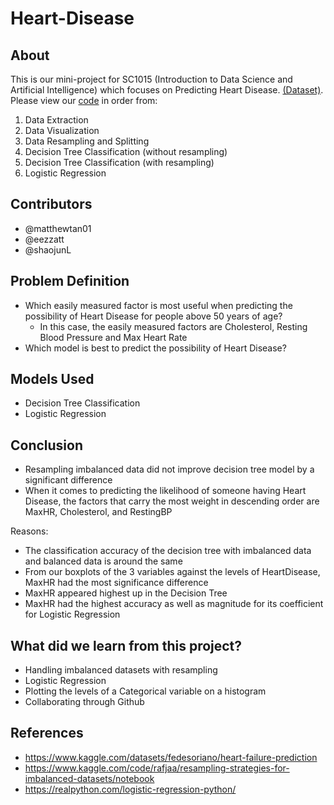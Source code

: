 # Heart-Disease
## About
This is our mini-project for SC1015 (Introduction to Data Science and Artificial Intelligence) which focuses on Predicting Heart Disease. [(Dataset)](heart.csv). 
Please view our [code](Project_0404.ipynb) in order from:
1. Data Extraction
2. Data Visualization
3. Data Resampling and Splitting
4. Decision Tree Classification (without resampling)
5. Decision Tree Classification (with resampling)
6. Logistic Regression

## Contributors
* @matthewtan01
* @eezzatt
* @shaojunL

## Problem Definition
* Which easily measured factor is most useful when predicting the possibility of Heart Disease for people above 50 years of age?
  * In this case, the easily measured factors are Cholesterol, Resting Blood Pressure and Max Heart Rate
* Which model is best to predict the possibility of Heart Disease?

## Models Used
* Decision Tree Classification
* Logistic Regression

## Conclusion
*  Resampling imbalanced data did not improve decision tree model by a significant difference
*  When it comes to predicting the likelihood of someone having Heart Disease, the factors that carry the most weight in descending order are MaxHR, Cholesterol, and RestingBP

Reasons:
*  The classification accuracy of the decision tree with imbalanced data and balanced data is around the same
*  From our boxplots of the 3 variables against the levels of HeartDisease, MaxHR had the most significance difference
*  MaxHR appeared highest up in the Decision Tree
*  MaxHR had the highest accuracy as well as magnitude for its coefficient for Logistic Regression

## What did we learn from this project?
* Handling imbalanced datasets with resampling
* Logistic Regression
* Plotting the levels of a Categorical variable on a histogram
* Collaborating through Github


## References
* https://www.kaggle.com/datasets/fedesoriano/heart-failure-prediction 
* https://www.kaggle.com/code/rafjaa/resampling-strategies-for-imbalanced-datasets/notebook
* https://realpython.com/logistic-regression-python/

